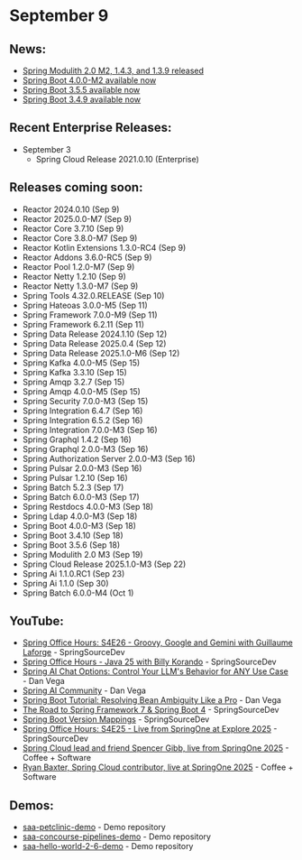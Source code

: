 # September 9

## News:

- [Spring Modulith 2.0 M2, 1.4.3, and 1.3.9 released](https://spring.io/blog/2025/08/22/spring-modulith-2-0-0-m2-1-4-3-and-1-3-9-released)
- [Spring Boot 4.0.0-M2 available now](https://spring.io/blog/2025/08/21/spring-boot-4-0-0-M2-available-now)
- [Spring Boot 3.5.5 available now](https://spring.io/blog/2025/08/21/spring-boot-3-5-5-available-now)
- [Spring Boot 3.4.9 available now](https://spring.io/blog/2025/08/21/spring-boot-3-4-9-available-now)

## Recent Enterprise Releases:

- September 3
  - Spring Cloud Release 2021.0.10 (Enterprise)

## Releases coming soon:

- Reactor 2024.0.10 (Sep 9)
- Reactor 2025.0.0-M7 (Sep 9)
- Reactor Core 3.7.10 (Sep 9)
- Reactor Core 3.8.0-M7 (Sep 9)
- Reactor Kotlin Extensions 1.3.0-RC4 (Sep 9)
- Reactor Addons 3.6.0-RC5 (Sep 9)
- Reactor Pool 1.2.0-M7 (Sep 9)
- Reactor Netty 1.2.10 (Sep 9)
- Reactor Netty 1.3.0-M7 (Sep 9)
- Spring Tools 4.32.0.RELEASE (Sep 10)
- Spring Hateoas 3.0.0-M5 (Sep 11)
- Spring Framework 7.0.0-M9 (Sep 11)
- Spring Framework 6.2.11 (Sep 11)
- Spring Data Release 2024.1.10 (Sep 12)
- Spring Data Release 2025.0.4 (Sep 12)
- Spring Data Release 2025.1.0-M6 (Sep 12)
- Spring Kafka 4.0.0-M5 (Sep 15)
- Spring Kafka 3.3.10 (Sep 15)
- Spring Amqp 3.2.7 (Sep 15)
- Spring Amqp 4.0.0-M5 (Sep 15)
- Spring Security 7.0.0-M3 (Sep 15)
- Spring Integration 6.4.7 (Sep 16)
- Spring Integration 6.5.2 (Sep 16)
- Spring Integration 7.0.0-M3 (Sep 16)
- Spring Graphql 1.4.2 (Sep 16)
- Spring Graphql 2.0.0-M3 (Sep 16)
- Spring Authorization Server 2.0.0-M3 (Sep 16)
- Spring Pulsar 2.0.0-M3 (Sep 16)
- Spring Pulsar 1.2.10 (Sep 16)
- Spring Batch 5.2.3 (Sep 17)
- Spring Batch 6.0.0-M3 (Sep 17)
- Spring Restdocs 4.0.0-M3 (Sep 18)
- Spring Ldap 4.0.0-M3 (Sep 18)
- Spring Boot 4.0.0-M3 (Sep 18)
- Spring Boot 3.4.10 (Sep 18)
- Spring Boot 3.5.6 (Sep 18)
- Spring Modulith 2.0 M3 (Sep 19)
- Spring Cloud Release 2025.1.0-M3 (Sep 22)
- Spring Ai 1.1.0.RC1 (Sep 23)
- Spring Ai 1.1.0 (Sep 30)
- Spring Batch 6.0.0-M4 (Oct 1)

## YouTube:

- [Spring Office Hours: S4E26 - Groovy, Google and Gemini with Guillaume Laforge](https://www.youtube.com/watch?v=1Oojjy0pRlQ) - SpringSourceDev
- [Spring Office Hours - Java 25 with Billy Korando](https://www.youtube.com/watch?v=kDSyNAfjDWY) - SpringSourceDev
- [Spring AI Chat Options: Control Your LLM's Behavior for ANY Use Case](https://www.youtube.com/watch?v=MrC-xDvkJlE) - Dan Vega
- [Spring AI Community](https://www.youtube.com/shorts/ueGEfejLSDY) - Dan Vega
- [Spring Boot Tutorial: Resolving Bean Ambiguity Like a Pro](https://www.youtube.com/watch?v=jCjHAD94c8A) - Dan Vega
- [The Road to Spring Framework 7 & Spring Boot 4](https://www.youtube.com/shorts/iP9vTOruwEE) - SpringSourceDev
- [Spring Boot Version Mappings](https://www.youtube.com/shorts/qzVjEJOv9Rs) - SpringSourceDev
- [Spring Office Hours: S4E25 - Live from SpringOne at Explore 2025](https://www.youtube.com/watch?v=xbZVg_r2Iho) - SpringSourceDev
- [Spring Cloud lead and friend Spencer Gibb, live from SpringOne 2025](https://www.youtube.com/watch?v=MxkWFhj_ltI) - Coffee + Software
- [Ryan Baxter, Spring Cloud contributor, live at SpringOne 2025](https://www.youtube.com/watch?v=IeCpfDS50cI) - Coffee + Software

## Demos:

- [saa-petclinic-demo](https://github.com/dashaun-tanzu/saa-petclinic-demo) - Demo repository
- [saa-concourse-pipelines-demo](https://github.com/dashaun-tanzu/saa-concourse-pipelines-demo) - Demo repository
- [saa-hello-world-2-6-demo](https://github.com/dashaun-tanzu/saa-hello-world-2-6-demo) - Demo repository

